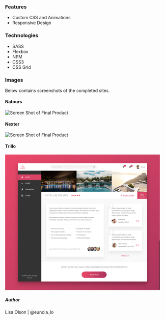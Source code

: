 ### Features
- Custom CSS and Animations
- Responsive Design

### Technologies
- SASS
- Flexbox
- NPM
- CSS3
- CSS Grid

### Images
Below contains screenshots of the completed sites.

#### Natours
![Screen Shot of Final Product](images/natours_full.png)

#### Nexter
![Screen Shot of Final Product](images/nexter.png)

#### Trillo
![Screen Shot of Final Product](images/trillo.png)


##### Author
Lisa Olson | @eunoia_lo
